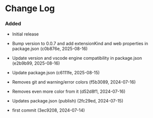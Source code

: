 # Change Log

### Added

- Initial release

- Bump version to 0.0.7 and add extensionKind and web properties in package.json (c0b876e, 2025-08-16)
- Update version and vscode engine compatibility in package.json (e2b9b99, 2025-08-16)
- Update package.json (c6111fe, 2025-08-15)
- Removes git and warning/error colors (f5b3089, 2024-07-16)
- Removes even more color from it (d52d8f1, 2024-07-16)
- Updates package.json (publish) (2fc29ed, 2024-07-15)
- first commit (3ec9208, 2024-07-14)